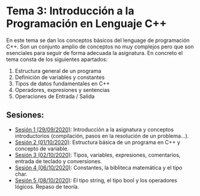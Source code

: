 # Tema 3: Introducción a la Programación en Lenguaje C++

En este tema se dan los conceptos básicos del lenguage de programación C++. Son un conjunto amplio de conceptos no muy complejos pero que son esenciales para seguir de forma adecuada la asignatura. En concreto el tema consta de los siguientes apartados:

1. Estructura general de un programa
2. Definición de variables y constantes
3. Tipos de datos fundamentales en C++
4. Operadores, expresiones y sentencias
5. Operaciones de Entrada / Salida

## Sesiones:
* [Sesión 1 (29/09/2020)](tema3/s1.md): Introducción a la asignatura y conceptos introductorios (compilación, pasos en la resolución de un problema...).
* [Sesión 2 (01/10/2020)](tema3/s2.md): Estructura básica de un programa en C++ y concepto de variable.
* [Sesión 3 (02/10/2020)](tema3/s3.md): Tipos, variables, expresiones, comentarios, entrada de teclado y conversiones.
* [Sesión 4 (06/10/2020)](tema3/s4.md): Constantes, la bibliteca matemática y el tipo char.
* [Sesión 5 (08/10/2020)](tema4/s5.md): El tipo string, el tipo bool y los operadores lógicos. Repaso de teoría.
